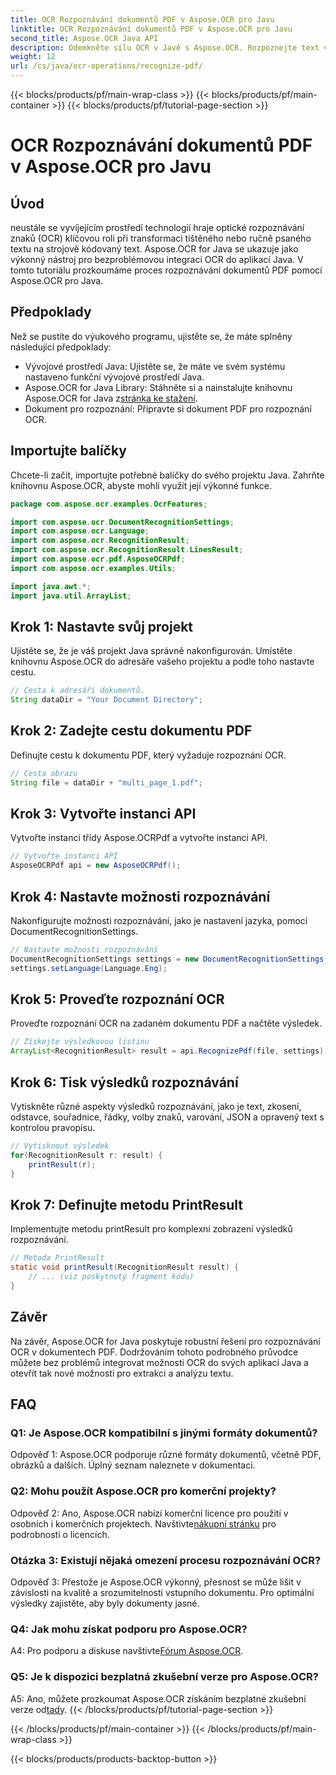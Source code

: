 ```yaml
---
title: OCR Rozpoznávání dokumentů PDF v Aspose.OCR pro Javu
linktitle: OCR Rozpoznávání dokumentů PDF v Aspose.OCR pro Javu
second_title: Aspose.OCR Java API
description: Odemkněte sílu OCR v Javě s Aspose.OCR. Rozpoznejte text v dokumentech PDF bez námahy. Zvyšte své aplikace s přesností a rychlostí.
weight: 12
url: /cs/java/ocr-operations/recognize-pdf/
---
```


{{< blocks/products/pf/main-wrap-class >}}
{{< blocks/products/pf/main-container >}}
{{< blocks/products/pf/tutorial-page-section >}}

# OCR Rozpoznávání dokumentů PDF v Aspose.OCR pro Javu

## Úvod

neustále se vyvíjejícím prostředí technologií hraje optické rozpoznávání znaků (OCR) klíčovou roli při transformaci tištěného nebo ručně psaného textu na strojově kódovaný text. Aspose.OCR for Java se ukazuje jako výkonný nástroj pro bezproblémovou integraci OCR do aplikací Java. V tomto tutoriálu prozkoumáme proces rozpoznávání dokumentů PDF pomocí Aspose.OCR pro Java.

## Předpoklady

Než se pustíte do výukového programu, ujistěte se, že máte splněny následující předpoklady:

- Vývojové prostředí Java: Ujistěte se, že máte ve svém systému nastaveno funkční vývojové prostředí Java.
-  Aspose.OCR for Java Library: Stáhněte si a nainstalujte knihovnu Aspose.OCR for Java z[stránka ke stažení](https://releases.aspose.com/ocr/java/).
- Dokument pro rozpoznání: Připravte si dokument PDF pro rozpoznání OCR.

## Importujte balíčky

Chcete-li začít, importujte potřebné balíčky do svého projektu Java. Zahrňte knihovnu Aspose.OCR, abyste mohli využít její výkonné funkce.

```java
package com.aspose.ocr.examples.OcrFeatures;

import com.aspose.ocr.DocumentRecognitionSettings;
import com.aspose.ocr.Language;
import com.aspose.ocr.RecognitionResult;
import com.aspose.ocr.RecognitionResult.LinesResult;
import com.aspose.ocr.pdf.AsposeOCRPdf;
import com.aspose.ocr.examples.Utils;

import java.awt.*;
import java.util.ArrayList;
```

## Krok 1: Nastavte svůj projekt

Ujistěte se, že je váš projekt Java správně nakonfigurován. Umístěte knihovnu Aspose.OCR do adresáře vašeho projektu a podle toho nastavte cestu.

```java
// Cesta k adresáři dokumentů.
String dataDir = "Your Document Directory";
```

## Krok 2: Zadejte cestu dokumentu PDF

Definujte cestu k dokumentu PDF, který vyžaduje rozpoznání OCR.

```java
// Cesta obrazu
String file = dataDir + "multi_page_1.pdf";
```

## Krok 3: Vytvořte instanci API

Vytvořte instanci třídy Aspose.OCRPdf a vytvořte instanci API.

```java
// Vytvořte instanci API
AsposeOCRPdf api = new AsposeOCRPdf();
```

## Krok 4: Nastavte možnosti rozpoznávání

Nakonfigurujte možnosti rozpoznávání, jako je nastavení jazyka, pomocí DocumentRecognitionSettings.

```java
// Nastavte možnosti rozpoznávání
DocumentRecognitionSettings settings = new DocumentRecognitionSettings(2);
settings.setLanguage(Language.Eng);
```

## Krok 5: Proveďte rozpoznání OCR

Proveďte rozpoznání OCR na zadaném dokumentu PDF a načtěte výsledek.

```java
// Získejte výsledkovou listinu
ArrayList<RecognitionResult> result = api.RecognizePdf(file, settings);
```

## Krok 6: Tisk výsledků rozpoznávání

Vytiskněte různé aspekty výsledků rozpoznávání, jako je text, zkosení, odstavce, souřadnice, řádky, volby znaků, varování, JSON a opravený text s kontrolou pravopisu.

```java
// Vytisknout výsledek
for(RecognitionResult r: result) {
    printResult(r);
}
```

## Krok 7: Definujte metodu PrintResult

Implementujte metodu printResult pro komplexní zobrazení výsledků rozpoznávání.

```java
// Metoda PrintResult
static void printResult(RecognitionResult result) {
    // ... (viz poskytnutý fragment kódu)
}
```

## Závěr

Na závěr, Aspose.OCR for Java poskytuje robustní řešení pro rozpoznávání OCR v dokumentech PDF. Dodržováním tohoto podrobného průvodce můžete bez problémů integrovat možnosti OCR do svých aplikací Java a otevřít tak nové možnosti pro extrakci a analýzu textu.

## FAQ

### Q1: Je Aspose.OCR kompatibilní s jinými formáty dokumentů?

Odpověď 1: Aspose.OCR podporuje různé formáty dokumentů, včetně PDF, obrázků a dalších. Úplný seznam naleznete v dokumentaci.

### Q2: Mohu použít Aspose.OCR pro komerční projekty?

 Odpověď 2: Ano, Aspose.OCR nabízí komerční licence pro použití v osobních i komerčních projektech. Navštivte[nákupní stránku](https://purchase.aspose.com/buy) pro podrobnosti o licencích.

### Otázka 3: Existují nějaká omezení procesu rozpoznávání OCR?

Odpověď 3: Přestože je Aspose.OCR výkonný, přesnost se může lišit v závislosti na kvalitě a srozumitelnosti vstupního dokumentu. Pro optimální výsledky zajistěte, aby byly dokumenty jasné.

### Q4: Jak mohu získat podporu pro Aspose.OCR?

 A4: Pro podporu a diskuse navštivte[Fórum Aspose.OCR](https://forum.aspose.com/c/ocr/16).

### Q5: Je k dispozici bezplatná zkušební verze pro Aspose.OCR?

 A5: Ano, můžete prozkoumat Aspose.OCR získáním bezplatné zkušební verze od[tady](https://releases.aspose.com/).
{{< /blocks/products/pf/tutorial-page-section >}}

{{< /blocks/products/pf/main-container >}}
{{< /blocks/products/pf/main-wrap-class >}}

{{< blocks/products/products-backtop-button >}}
